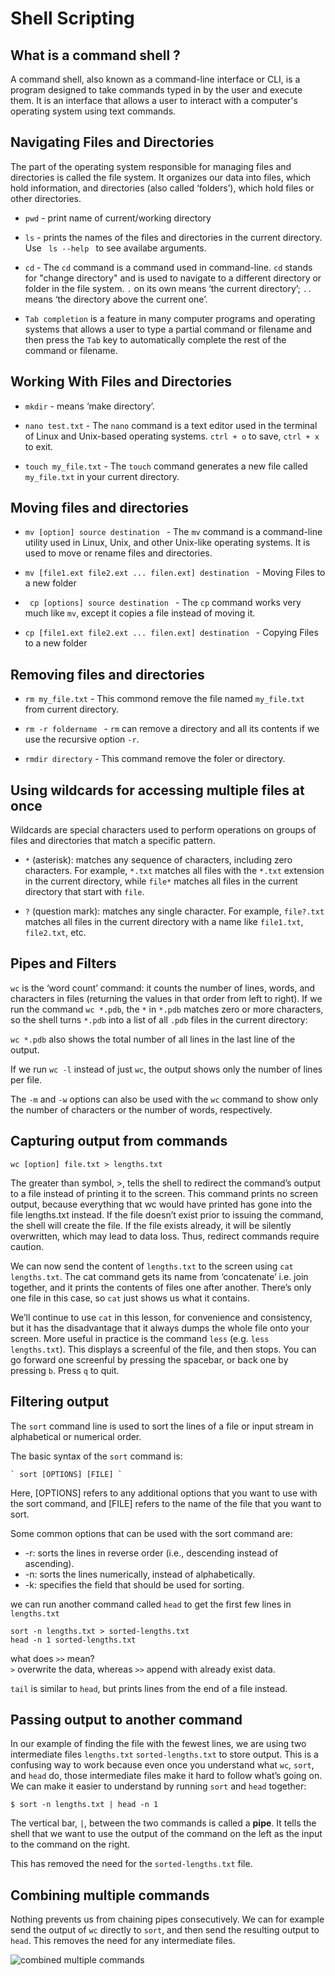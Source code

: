 # Shell Scripting

## What is a command shell ?

A command shell, also known as a command-line interface or CLI, is a program designed to take commands typed in by the user and execute them. It is an interface that allows a user to interact with a computer's operating system using text commands.

## Navigating Files and Directories

The part of the operating system responsible for managing files and directories is called the file system. It organizes our data into files, which hold information, and directories (also called ‘folders’), which hold files or other directories.

* ``` pwd ```  - print name of current/working directory
  
* ``` ls ```  - prints the names of the files and directories in the current directory. Use ```  ls --help  ```  to see availabe arguments.

* ``` cd ``` - The ``` cd ``` command is a command used in command-line. ``` cd ``` stands for "change directory" and is used to navigate to a different directory or folder in the file system. ``` . ``` on its own means ‘the current directory’; ``` .. ``` means ‘the directory above the current one’.
* ``` Tab completion ```  is a feature in many computer programs and operating systems that allows a user to type a partial command or filename and then press the ``` Tab ``` key to automatically complete the rest of the command or filename.

## Working With Files and Directories

* ``` mkdir ``` - means ‘make directory’.
  
* ``` nano test.txt ``` - The ``` nano ``` command is a text editor used in the terminal of Linux and Unix-based operating systems. ``` ctrl + o ``` to save, ``` ctrl + x ``` to exit.
  
*  ``` touch my_file.txt ``` - The ``` touch ``` command generates a new file called ``` my_file.txt ``` in your current directory. 
  


## Moving files and directories

* ``` mv [option] source destination  ``` - The ``` mv ``` command is a command-line utility used in Linux, Unix, and other Unix-like operating systems. It is used to move or rename files and directories.
  
* ``` mv [file1.ext file2.ext ... filen.ext] destination  ``` - Moving Files to a new folder
  
* ```  cp [options] source destination  ``` - The ``` cp ``` command works very much like ``` mv ```, except it copies a file instead of moving it. 
  
* ``` cp [file1.ext file2.ext ... filen.ext] destination  ``` - Copying Files to a new folder
  

## Removing files and directories

*  ``` rm my_file.txt ``` - This commond remove the file named ``` my_file.txt ``` from current directory.
  
*  ``` rm -r foldername  ``` - ``` rm ``` can remove a directory and all its contents if we use the recursive option ``` -r ```. 

*  ``` rmdir directory ``` - This command remove the foler or directory.

## Using wildcards for accessing multiple files at once

Wildcards are special characters used to perform operations on groups of files and directories that match a specific pattern.

* `*` (asterisk): matches any sequence of characters, including zero characters. For example, `*.txt` matches all files with the `*.txt` extension in the current directory, while `file*` matches all files in the current directory that start with `file`.

* `?` (question mark): matches any single character. For example, `file?.txt` matches all files in the current directory with a name like `file1.txt`, `file2.txt`, etc.


## Pipes and Filters

`wc` is the ‘word count’ command: it counts the number of lines, words, and characters in files (returning the values in that order from left to right). If we run the command `wc *.pdb`, the `*` in `*.pdb` matches zero or more characters, so the shell turns `*.pdb` into a list of all `.pdb` files in the current directory:

`wc *.pdb` also shows the total number of all lines in the last line of the output.

If we run `wc -l` instead of just `wc`, the output shows only the number of lines per file.

The `-m` and `-w` options can also be used with the `wc` command to show only the number of characters or the number of words, respectively.

## Capturing output from commands

```
wc [option] file.txt > lengths.txt
```
The greater than symbol, >, tells the shell to redirect the command’s output to a file instead of printing it to the screen. This command prints no screen output, because everything that wc would have printed has gone into the file lengths.txt instead. If the file doesn’t exist prior to issuing the command, the shell will create the file. If the file exists already, it will be silently overwritten, which may lead to data loss. Thus, redirect commands require caution.

We can now send the content of `lengths.txt` to the screen using `cat lengths.txt`. The cat command gets its name from ‘concatenate’ i.e. join together, and it prints the contents of files one after another. There’s only one file in this case, so `cat` just shows us what it contains.

We’ll continue to use `cat` in this lesson, for convenience and consistency, but it has the disadvantage that it always dumps the whole file onto your screen. More useful in practice is the command `less` (e.g. `less lengths.txt`). This displays a screenful of the file, and then stops. You can go forward one screenful by pressing the spacebar, or back one by pressing `b`. Press `q` to quit.

## Filtering output

The `sort` command line is used to sort the lines of a file or input stream in alphabetical or numerical order.

The basic syntax of the `sort` command is: <br>

    ` sort [OPTIONS] [FILE] `

Here, [OPTIONS] refers to any additional options that you want to use with the sort command, and [FILE] refers to the name of the file that you want to sort. 

Some common options that can be used with the sort command are:

* -r: sorts the lines in reverse order (i.e., descending instead of ascending).
* -n: sorts the lines numerically, instead of alphabetically.
* -k: specifies the field that should be used for sorting.

we can run another command called `head` to get the first few lines in `lengths.txt`

``` 
sort -n lengths.txt > sorted-lengths.txt 
head -n 1 sorted-lengths.txt 
```
what does `>>` mean? <br>
`>` overwrite the data, whereas `>>` append with already exist data.

 `tail` is similar to `head`, but prints lines from the end of a file instead.


## Passing output to another command

In our example of finding the file with the fewest lines, we are using two intermediate files `lengths.txt` `sorted-lengths.txt` to store output. This is a confusing way to work because even once you understand what `wc`, `sort`, and `head` do, those intermediate files make it hard to follow what’s going on. We can make it easier to understand by running `sort` and `head` together:
```
$ sort -n lengths.txt | head -n 1
```
The vertical bar, `|`, between the two commands is called a **pipe**. It tells the shell that we want to use the output of the command on the left as the input to the command on the right.

This has removed the need for the `sorted-lengths.txt` file.

## Combining multiple commands

Nothing prevents us from chaining pipes consecutively. We can for example send the output of `wc` directly to `sort`, and then send the resulting output to `head`. This removes the need for any intermediate files.

![combined multiple commands](https://swcarpentry.github.io/shell-novice/fig/redirects-and-pipes.svg)
